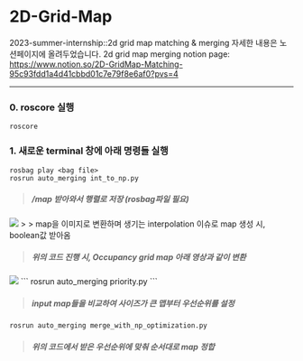 # 2D-Grid-Map
2023-summer-internship::2d grid map matching &amp; merging
자세한 내용은 노션페이지에 올려두었습니다. 
2d grid map merging notion page: https://www.notion.so/2D-GridMap-Matching-95c93fdd1a4d41cbbd01c7e79f8e6af0?pvs=4


---
### 0. roscore  실행

```
roscore
```
   
### 1. 새로운 terminal 창에 아래 명령들 실행
   
```
rosbag play <bag file>   
rosrun auto_merging int_to_np.py
```
> ##### /map 받아와서 행렬로 저장 (rosbag파일 필요)
<img src="https://github.com/jiyuninha/2D-Grid-Map/assets/116269778/5312fb84-dd34-4623-ae58-a62ddb8f3eb6">
>   > map을 이미지로 변환하며 생기는 interpolation 이슈로 map 생성 시, boolean값 받아옴

> ##### 위의 코드 진행 시, Occupancy grid map 아래 영상과 같이 변환
<img src="https://github.com/jiyuninha/2D-Grid-Map/assets/116269778/dadc7328-7865-4203-8a91-7ca513279d38">
```
rosrun auto_merging priority.py
```

> ##### input map들을 비교하여 사이즈가 큰 맵부터 우선순위를 설정

```
rosrun auto_merging merge_with_np_optimization.py
```

> ##### 위의 코드에서 받은 우선순위에 맞춰 순서대로 map 정합
